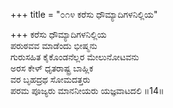 +++
title = "೦೧೪ ಕರೆಸು ಧೌಮ್ಯಾದಿಗಳನಿಲ್ಲಿಯ"

+++
ಕರೆಸು ಧೌಮ್ಯಾದಿಗಳನಿಲ್ಲಿಯ   
ಪರುಠವವ ಮಾಡೆಂದು ಭೀಷ್ಮನು  
ಗುರುಸಹಿತ ಕೈಕೊಂಡನೆಲ್ಲರ ಮೇಲುನೋಟವನು  
ಅರಸ ಕೇಳ್ ಧೃತರಾಷ್ಟ್ರ ಬಾಹ್ಲಿಕ  
ವರ ಬೃಹದ್ರಥ ಸೋಮದತ್ತರು   
ಪರಮ ಪೂಜ್ಯರು ಮಾನನೀಯರು ಯಜ್ಞವಾಟದಲಿ    ॥14॥